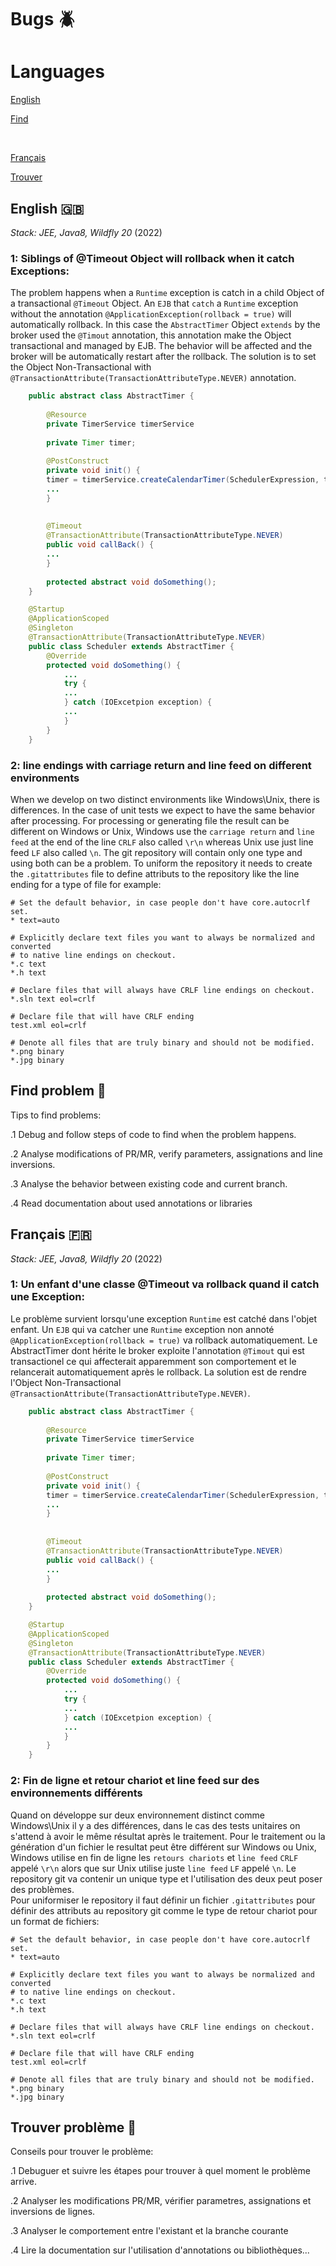 # Bugs 🪲 

# Languages
[English](#english-)

[Find](#find-problem)

</br>


[Français](#français-)

[Trouver](#trouver-probléme)



## English 🇬🇧

*Stack: JEE, Java8, Wildfly 20* (2022)

### 1: Siblings of @Timeout Object will rollback when it catch Exceptions: 
The problem happens when a `Runtime` exception is catch in a child Object of a transactional `@Timeout` Object.
An `EJB` that `catch` a `Runtime` exception without the annotation `@ApplicationException(rollback = true)` will automatically rollback. In this case  the `AbstractTimer` Object `extends` by the broker used the `@Timout` annotation, this annotation make the Object transactional and managed by EJB. The behavior will be affected and the broker will be automatically restart after the rollback. The solution is to set the Object Non-Transactional with `@TransactionAttribute(TransactionAttributeType.NEVER)` annotation.

```java
    public abstract class AbstractTimer {
    
        @Resource
        private TimerService timerService
        
        private Timer timer;
        
        @PostConstruct
        private void init() {
        timer = timerService.createCalendarTimer(SchedulerExpression, timerConfig);
        ...
        }
    
    
        @Timeout
        @TransactionAttribute(TransactionAttributeType.NEVER)
        public void callBack() {
        ...
        }
        
        protected abstract void doSomething();
    }

    @Startup
    @ApplicationScoped
    @Singleton
    @TransactionAttribute(TransactionAttributeType.NEVER)
    public class Scheduler extends AbstractTimer {
        @Override
        protected void doSomething() {
            ...
            try {
            ...
            } catch (IOExcetpion exception) {
            ...
            }
        }
    }
```

    
### 2: line endings with carriage return and line feed on different environments
When we develop on two distinct environments like Windows\Unix, there is differences. In the case of unit tests we expect to have the same behavior after processing. For processing or generating file the result can be different on Windows or Unix, Windows use the `carriage return` and `line feed` at the end of the line `CRLF` also called `\r\n` whereas Unix use just line feed `LF` also called `\n`.
The git repository will contain only one type and using both can be a problem.
To uniform the repository it needs to create the `.gitattributes` file to define attributs to the repository like the line ending for a type of file for example:

```.gitattributes
# Set the default behavior, in case people don't have core.autocrlf set.
* text=auto

# Explicitly declare text files you want to always be normalized and converted
# to native line endings on checkout.
*.c text
*.h text

# Declare files that will always have CRLF line endings on checkout.
*.sln text eol=crlf

# Declare file that will have CRLF ending
test.xml eol=crlf

# Denote all files that are truly binary and should not be modified.
*.png binary
*.jpg binary
```


## Find problem 🔎

Tips to find problems:

.1 Debug and follow steps of code to find when the problem happens.

.2 Analyse modifications of PR/MR, verify parameters, assignations and line inversions.

.3 Analyse the behavior between existing code and current branch.

.4 Read documentation about used annotations or libraries 

## Français 🇫🇷

*Stack: JEE, Java8, Wildfly 20* (2022)

### 1: Un enfant d'une classe @Timeout va rollback quand il catch une Exception: 
Le problème survient lorsqu'une exception `Runtime` est catché dans l'objet enfant.
Un `EJB` qui va catcher une `Runtime` exception non annoté `@ApplicationException(rollback = true)` va rollback automatiquement. Le AbstractTimer dont hérite le broker exploite l'annotation `@Timout` qui est transactionel ce qui affecterait apparemment son comportement et le relancerait automatiquement après le rollback. La solution est de rendre l'Object Non-Transactional `@TransactionAttribute(TransactionAttributeType.NEVER)`.

```java
    public abstract class AbstractTimer {
    
        @Resource
        private TimerService timerService
        
        private Timer timer;
        
        @PostConstruct
        private void init() {
        timer = timerService.createCalendarTimer(SchedulerExpression, timerConfig);
        ...
        }
    
    
        @Timeout
        @TransactionAttribute(TransactionAttributeType.NEVER)
        public void callBack() {
        ...
        }
        
        protected abstract void doSomething();
    }

    @Startup
    @ApplicationScoped
    @Singleton
    @TransactionAttribute(TransactionAttributeType.NEVER)
    public class Scheduler extends AbstractTimer {
        @Override
        protected void doSomething() {
            ...
            try {
            ...
            } catch (IOExcetpion exception) {
            ...
            }
        }
    }
```
    
### 2: Fin de ligne et retour chariot et line feed sur des environnements différents
Quand on développe sur deux environnement distinct comme Windows\Unix il y a des différences, dans le cas des tests unitaires on s'attend à avoir le même résultat après le traitement. Pour le traitement ou la génération d'un fichier le resultat peut être différent sur Windows ou Unix, Windows utilise en fin de ligne les `retours chariots` et `line feed` `CRLF` appelé `\r\n` alors que sur Unix utilise juste `line feed` `LF` appelé `\n`.
Le repository git va contenir un unique type et l'utilisation des deux peut poser des problèmes.<br>
Pour uniformiser le repository il faut définir un fichier `.gitattributes` pour définir des attributs au repository git comme le type de retour chariot pour un format de fichiers:

```.gitattributes
# Set the default behavior, in case people don't have core.autocrlf set.
* text=auto

# Explicitly declare text files you want to always be normalized and converted
# to native line endings on checkout.
*.c text
*.h text

# Declare files that will always have CRLF line endings on checkout.
*.sln text eol=crlf

# Declare file that will have CRLF ending
test.xml eol=crlf

# Denote all files that are truly binary and should not be modified.
*.png binary
*.jpg binary
```


## Trouver problème 🔎

Conseils pour trouver le problème:

.1 Debuguer et suivre les étapes pour trouver à quel moment le problème arrive.

.2 Analyser les modifications PR/MR, vérifier parametres, assignations et inversions de lignes.

.3 Analyser le comportement entre l'existant et la branche courante

.4 Lire la documentation sur l'utilisation d'annotations ou bibliothèques...